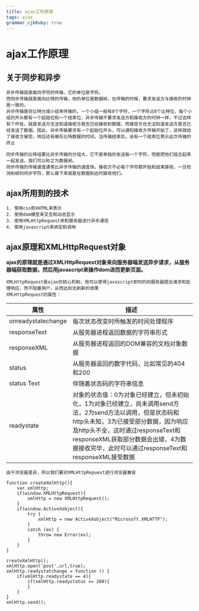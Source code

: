 ```yaml
---
title: ajax工作原理
tags: ajax
grammar_cjkRuby: true
---
```


# ajax工作原理
<!-- more -->

## 关于同步和异步

	异步传输就是面向字符的传输，它的单位是字符。
	而同步传输就是面向比特的传输，他的单位是数据帧，在传输的时候，要求发送方与接收的时钟是一致的。
	异步传输是将比特分成小组来传输的，一个小组一般有8个字符，一个字符占8个比特位，每个小组的开头都有一个起始位和一个结束位，异步传输不要求发送方和接收方的时钟一样，不过这样有个坏处，就是发送方无法知道接收方是否已经接收到数据，而接受方也无法知道发送方是否已经发送了数据。因此，异步传输要求有一个起始位开头，可以通知接收方传输开始了，这样就给了接收方接受，响应还有缓存比特数据的时间，当传输结束后，会有一个结束位表示此次传输的终止
	
	同步传输的比特组要比异步传输的分组大，它不是单独的发送每一个字符，而是把他们组合起来一起发送，我们可以称之为数据帧。
	同步传输的传输速度通常比异步传输的速度快。接收方不必每个字符都开始和结束接收，一旦检测到帧的同步字符，那么接下来就是在数据到达时接收他们。
	
## ajax所用到的技术
	1. 使用css和XHTML来表示
	2. 使用dom模型来交互和动态显示
	3. 使用XMLHttpRequest来和服务器进行异步通信
	4. 使用javascript来绑定和调用
	
## ajax原理和XMLHttpRequest对象

**ajax的原理就是通过XMLHttpRequest对象来向服务器端发送异步请求，从服务器端获取数据，然后用javascript来操作dom进而更新页面。**

	XMLHttpRequest是ajax的核心机制，他可以使得javascript即时的向服务器提出请求和处理响应，而不阻塞用户，从而达到无刷新的效果
	XMLHttpRequest的属性：
	

|   属性  |  描述   |
| --- | --- |
|  onreadystatechange   |  每次状态改变时所触发的时间处理程序   |
|  responseText   |  从服务器进程返回数据的字符串形式   |
|  responseXML   |  从服务器进程返回的DOM兼容的文档对象数据   |
|   status  |  从服务器返回的数字代码，比如常见的404和200   |
|  status Text   |  伴随着状态码的字符串信息   |
|  readystate    |  对象的状态值：0为对象已经建立，但未初始化，1为对象已经建立，尚未调用send方法，2为send方法以调用，但是状态码和http头未知，3为已接受部分数据，因为响应及http头不全，这时通过responseText和responseXML获取部分数据会出错，4为数据接收完毕，此时可以通过responseText和responseXML接受数据  |

	由于浏览器差异，所以我们要对XMLHttpRepuest进行浏览器兼容
```
function createXmlHttp(){
	var xmlHttp;
	if(window.XMLHttpRequest){
		xmlHttp = new XMLHttpRequest(); 
	}
	if(window.ActiveXobject){
		try {
			xmlHttp = new ActiveXobject("Microsoft.XMLHTTP");
		}
		catch (ex) {
			throw new Error(ex);
		}
	}
}

createXmlHttp();
xmlHttp.open('post',url,true);
xmlHttp.readystatchange = function () {
	if(xmlHttp.readystate == 4){
		if(xmlHttp.readystatus == 200){
		}
	}
}
xmlHttp.send();

```



